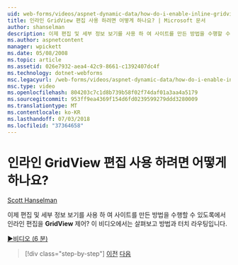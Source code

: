 ```yaml
---
uid: web-forms/videos/aspnet-dynamic-data/how-do-i-enable-inline-gridview-editing
title: 인라인 GridView 편집 사용 하려면 어떻게 하나요? | Microsoft 문서
author: shanselman
description: 이제 편집 및 세부 정보 보기를 사용 하 여 사이트를 만든 방법을 수행할 수 있도록 인라인 GridView 컨트롤의 편집? 이 비디오에서는 살펴보고 방법과 touc...
ms.author: aspnetcontent
manager: wpickett
ms.date: 05/08/2008
ms.topic: article
ms.assetid: 026e7932-aea4-42c9-8661-c1392407dc4f
ms.technology: dotnet-webforms
msc.legacyurl: /web-forms/videos/aspnet-dynamic-data/how-do-i-enable-inline-gridview-editing
msc.type: video
ms.openlocfilehash: 804203c7c1d8b739b58f02f74daf01a3aa4a5179
ms.sourcegitcommit: 953ff9ea4369f154d6fd0239599279ddd3280009
ms.translationtype: MT
ms.contentlocale: ko-KR
ms.lasthandoff: 07/03/2018
ms.locfileid: "37364658"
---
```

<a name="how-do-i-enable-inline-gridview-editing"></a>인라인 GridView 편집 사용 하려면 어떻게 하나요?
====================
[Scott Hanselman](https://github.com/shanselman)

이제 편집 및 세부 정보 보기를 사용 하 여 사이트를 만든 방법을 수행할 수 있도록에서 인라인 편집을 **GridView** 제어? 이 비디오에서는 살펴보고 방법과 터치 라우팅입니다.

[&#9654;비디오 (6 분)](https://channel9.msdn.com/Blogs/ASP-NET-Site-Videos/how-do-i-enable-inline-gridview-editing)

> [!div class="step-by-step"]
> [이전](your-first-scaffold-and-what-is-dynamic-data.md)
> [다음](how-do-i-change-how-my-fields-render.md)

